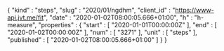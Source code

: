 {
  "kind" : "steps",
  "slug" : "2020/01/ngdhm",
  "client_id" : "https://www-api.jvt.me/fit",
  "date" : "2020-01-02T08:00:05.666+01:00",
  "h" : "h-measure",
  "properties" : {
    "start" : [ "2020-01-01T00:00:00Z" ],
    "end" : [ "2020-01-02T00:00:00Z" ],
    "num" : [ "3271" ],
    "unit" : [ "steps" ],
    "published" : [ "2020-01-02T08:00:05.666+01:00" ]
  }
}

